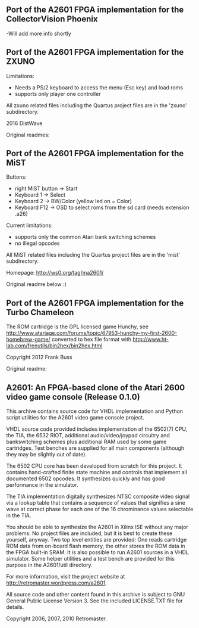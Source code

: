 Port of the A2601 FPGA implementation for the CollectorVision Phoenix
---------------------------------------------------------------------------------
-Will add more info shortly



Port of the A2601 FPGA implementation for the ZXUNO
---------------------------------------------------------------------------------

Limitations:
- Needs a PS/2 keyboard to access the menu (Esc key) and load roms
- supports only player one controller

All zxuno related files including the Quartus project files are in the 'zxuno' subdirectory.

2016 DistWave


Original readmes:

Port of the A2601 FPGA implementation for the MiST
---------------------------------------------------------------------------------

Buttons:
- right MiST button -> Start
- Keyboard 1        -> Select
- Keyboard 2        -> BW/Color (yellow led on = Color)
- Keyboard F12      -> OSD to select roms from the sd card (needs extension .a26)

Current limitations:
- supports only the common Atari bank switching schemes
- no illegal opcodes

All MiST related files including the Quartus project files are in the 'mist' subdirectory.

Homepage: http://ws0.org/tag/ma2601/

Original readme below :)




Port of the A2601 FPGA implementation for the Turbo Chameleon
---------------------------------------------------------------------------------

The ROM cartridge is the GPL licensed game Hunchy, see
http://www.atariage.com/forums/topic/67953-hunchy-my-first-2600-homebrew-game/
converted to hex file format with 
http://www.ht-lab.com/freeutils/bin2hex/bin2hex.html

Copyright 2012 Frank Buss


Original readme:


A2601: An FPGA-based clone of the Atari 2600 video game console (Release 0.1.0)
---------------------------------------------------------------------------------

This archive contains source code for VHDL implementation and Python script 
utilities for the A2601 video game console project.

VHDL source code provided includes implementation of the 6502(7) CPU, the TIA, 
the 6532 RIOT, additional audio/video/joypad circuitry and bankswitching schemes 
plus additional RAM used by some game cartridges. Test benches are supplied for 
all main components (although they may be slightly out of date).

The 6502 CPU core has been developed from scratch for this project. It contains 
hand-crafted finite state machine and controls that implement all documented 
6502 opcodes. It synthesizes quickly and has good performance in the simulator. 

The TIA implementation digitally synthesizes NTSC composite video signal via a 
lookup table that contains a sequence of values that signifies a sine wave at 
correct phase for each one of the 16 chrominance values selectable in the TIA. 

You should be able to synthesize the A2601 in Xilinx ISE without any major 
problems. No project files are included, but it is best to create these 
yourself, anyway. Two top level entities are provided: One reads cartridge ROM 
data from on-board flash memory, the other stores the ROM data in the FPGA 
built-in SRAM. It is also possible to run A2601 sources in a VHDL simulator. 
Some helper utilities and a test bench are provided for this purpose in the 
A2601/util directory.

For more information, visit the project website at 
<http://retromaster.wordpress.com/a2601>.

All source code and other content found in this archive is subject to GNU 
General Public License Version 3. See the included LICENSE.TXT file for details.

Copyright 2006, 2007, 2010 Retromaster.
